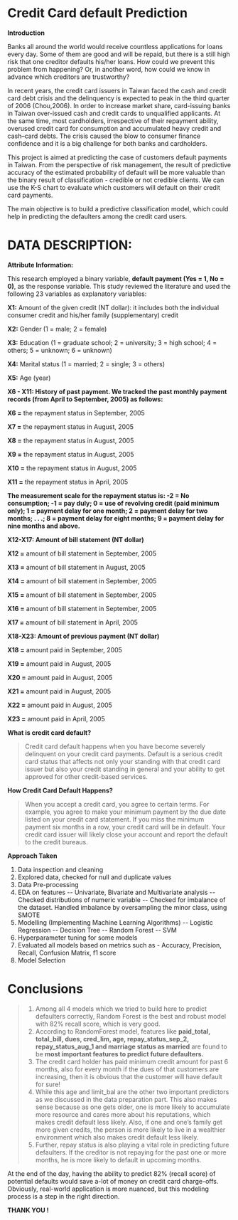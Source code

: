 # **Credit Card default Prediction** 
**Introduction**

Banks all around the world would receive countless applications for loans every day. Some of them are good and will be repaid, but there is a still high risk that one creditor defaults his/her loans. How could we prevent this problem from happening? Or, in another word, how could we know in advance which creditors are trustworthy? 
     
In recent years, the credit card issuers in Taiwan faced the cash and credit card debt crisis and the delinquency is expected to peak in the third quarter of 2006 (Chou,2006). In order to increase market share, card-issuing banks in Taiwan over-issued cash and credit cards to unqualified applicants. At the same time, most cardholders, irrespective of their repayment ability, overused credit card for consumption and accumulated heavy credit and cash–card debts. The crisis caused the blow to consumer finance confidence and it is a big challenge for both banks and cardholders.

This project is aimed at predicting the case of customers default payments in Taiwan. From the perspective of risk management, the result of predictive accuracy of the estimated probability of default will be more valuable than the binary result of classification - credible or not credible clients. We can use the K-S chart to evaluate which customers will default on their credit card payments.

The main objective is to build a predictive classification model, which could help in predicting the defaulters among the credit card users.

# **DATA DESCRIPTION:**

**Attribute Information:**

This research employed a binary variable, **default payment (Yes = 1, No = 0)**, as the response variable. This study reviewed the literature and used the following 23 variables as explanatory variables:

**X1:** Amount of the given credit (NT dollar): it includes both the individual consumer credit and his/her family (supplementary) credit

**X2:** Gender (1 = male; 2 = female)

**X3:** Education (1 = graduate school; 2 = university; 3 = high school; 4 = others; 5 = unknown; 6 = unknown)

**X4:** Marital status (1 = married; 2 = single; 3 = others)

**X5:** Age (year)

**X6 - X11: History of past payment. We tracked the past monthly payment records (from April to September, 2005) as follows:**

**X6 =** the repayment status in September, 2005

**X7 =** the repayment status in August, 2005

**X8 =** the repayment status in August, 2005

**X9 =** the repayment status in August, 2005

**X10 =** the repayment status in August, 2005

**X11 =** the repayment status in April, 2005

**The measurement scale for the repayment status is: -2 = No consumption; -1 = pay duly; 0 = use of revolving credit (paid minimum only); 1 = payment delay for one month; 2 = payment delay for two months; . . .; 8 = payment delay for eight months; 9 = payment delay for nine months and above.**

**X12-X17: Amount of bill statement (NT dollar)**

**X12 =** amount of bill statement in September, 2005

**X13 =** amount of bill statement in August, 2005

**X14 =** amount of bill statement in September, 2005

**X15 =** amount of bill statement in September, 2005

**X16 =** amount of bill statement in September, 2005

**X17 =** amount of bill statement in April, 2005

**X18-X23: Amount of previous payment (NT dollar)**

**X18 =** amount paid in September, 2005

**X19 =** amount paid in August, 2005

**X20 =** amount paid in August, 2005

**X21 =** amount paid in August, 2005

**X22 =** amount paid in August, 2005

**X23 =** amount paid in April, 2005

**What is credit card default?**

>Credit card default happens when you have become severely delinquent on your credit card payments. Default is a serious credit card status that affects not only your standing with that credit card issuer but also your credit standing in general and your ability to get approved for other credit-based services.


**How Credit Card Default Happens?**

>When you accept a credit card, you agree to certain terms. For example, you agree to make your minimum payment by the due date listed on your credit card statement. If you miss the minimum payment six months in a row, your credit card will be in default. Your credit card issuer will likely close your account and report the default to the credit bureaus.

**Approach Taken**
1. Data inspection and cleaning
2. Explored data, checked for null and duplicate values
3. Data Pre-processing
4. EDA on features
-- Univariate, Bivariate and Multivariate analysis
-- Checked distributions of numeric variable
-- Checked for imbalance of the dataset. Handled imbalance by oversampling the minor class, using SMOTE
5. Modelling (Implementing Machine Learning Algorithms)
-- Logistic Regression
-- Decision Tree
-- Random Forest
-- SVM
6. Hyperparameter tuning for some models
7. Evaluated all models based on metrics such as - Accuracy, Precision, Recall, Confusion Matrix, f1 score
8. Model Selection

# **Conclusions**

> 1. Among all 4 models which we tried to build here to predict defaulters correctly, Random Forest is the best and robust model with 82% recall score, which is very good.
> 2. According to RandomForest model, features like **paid_total, total_bill, dues, cred_lim, age, repay_status_sep_2, repay_status_aug_1 and marriage status as married** are found to be **most important features to predict future defaulters.**
> 3. The credit card holder has paid minimum credit amount for past 6 months, also for every month if the dues of that customers are increasing, then it is obvious that the customer will have default for sure!
> 4. While this age and limit_bal are the other two important predictors as we discussed in the data preparation part. This also makes sense because as one gets older, one is more likely to accumulate more resource and cares more about his reputations, which makes credit default less likely. Also, if one and one’s family get more given credits, the person is more likely to live in a wealthier environment which also makes credit default less likely.
> 5. Further, repay status is also playing a vital role in predicting future defaulters. If the creditor is not repaying for the past one or more months, he is more likely to default in upcoming months.


At the end of the day, having the ability to predict 82% (recall score) of potential defaults would save a-lot of money on credit card charge-offs. Obviously, real-world application is more nuanced, but this modeling process is a step in the right direction.
          
**THANK YOU !**
